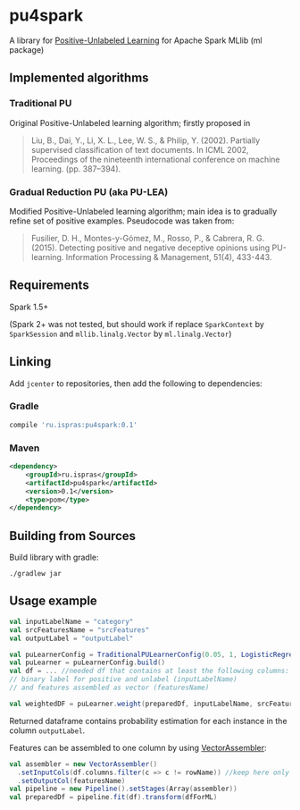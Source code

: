 # pu4spark
A library for [Positive-Unlabeled Learning](https://en.wikipedia.org/wiki/One-class_classification#PU_learning)
for Apache Spark MLlib (ml package)

## Implemented algorithms

### Traditional PU
Original Positive-Unlabeled learning algorithm; firstly proposed in
> Liu, B., Dai, Y., Li, X. L., Lee, W. S., & Philip, Y. (2002).
Partially supervised classification of text documents.
In ICML 2002, Proceedings of the nineteenth international conference on machine learning. (pp. 387–394).

### Gradual Reduction PU (aka PU-LEA)
Modified Positive-Unlabeled learning algorithm;
main idea is to gradually refine set of positive examples.
Pseudocode was taken from:
>Fusilier, D. H., Montes-y-Gómez, M., Rosso, P., & Cabrera, R. G. (2015).
Detecting positive and negative deceptive opinions using PU-learning.
Information Processing & Management, 51(4), 433-443.

## Requirements

Spark 1.5+

(Spark 2+ was not tested,
but should work if replace `SparkContext` by `SparkSession`
and `mllib.linalg.Vector` by `ml.linalg.Vector`)

## Linking

Add `jcenter` to repositories, then add the following to dependencies:

### Gradle

```gradle
compile 'ru.ispras:pu4spark:0.1'
```

### Maven

```xml
<dependency>
    <groupId>ru.ispras</groupId>
    <artifactId>pu4spark</artifactId>
    <version>0.1</version>
    <type>pom</type>
</dependency>
```

## Building from Sources

Build library with gradle:

```shell
./gradlew jar
```

## Usage example


```scala
val inputLabelName = "category"
val srcFeaturesName = "srcFeatures"
val outputLabel = "outputLabel"

val puLearnerConfig = TraditionalPULearnerConfig(0.05, 1, LogisticRegressionConfig())
val puLearner = puLearnerConfig.build()
val df = ... //needed df that contains at least the following columns:
// binary label for positive and unlabel (inputLabelName)
// and features assembled as vector (featuresName)

val weightedDF = puLearner.weight(preparedDf, inputLabelName, srcFeaturesName, outputLabel)
```
Returned dataframe contains probability estimation for each instance in the column `outputLabel`.

Features can be assembled to one column by using [VectorAssembler](https://spark.apache.org/docs/1.6.2/ml-features.html#vectorassembler):
```scala
val assembler = new VectorAssembler()
  .setInputCols(df.columns.filter(c => c != rowName)) //keep here only feature columns
  .setOutputCol(featuresName)
val pipeline = new Pipeline().setStages(Array(assembler))
val preparedDf = pipeline.fit(df).transform(dfForML)
```
